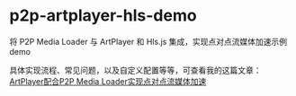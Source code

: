 # p2p-artplayer-hls-demo
将 P2P Media Loader 与 ArtPlayer 和 Hls.js 集成，实现点对点流媒体加速示例demo

具体实现流程、常见问题，以及自定义配置等等，可查看我的这篇文章：[ArtPlayer配合P2P Media Loader实现点对点流媒体加速](https://www.ecmlk.com/archives/artplayer-p2p-media-loader.html)
